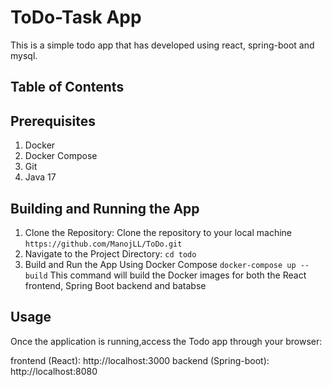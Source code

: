 # ToDo-Task App
This is a simple todo app that has developed using react, spring-boot and mysql.

## Table of Contents

## Prerequisites

1. Docker
2. Docker Compose
3. Git
4. Java 17

## Building and Running the App

1. Clone the Repository: Clone the repository to your local machine
    `https://github.com/ManojLL/ToDo.git`
2. Navigate to the Project Directory: `cd todo`
3. Build and Run the App Using Docker Compose
   `docker-compose up --build`
This command will build the Docker images for both the React frontend, Spring Boot backend and batabse

## Usage

Once the application is running,access the Todo app through your browser:

frontend (React): http://localhost:3000
backend (Spring-boot): http://localhost:8080



